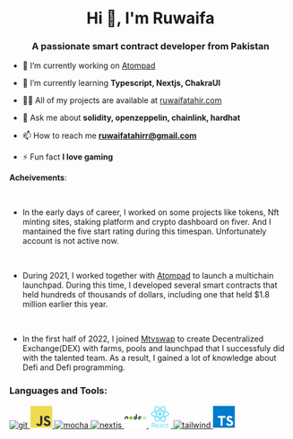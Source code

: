 <h1 align="center">Hi 👋, I'm Ruwaifa</h1>
<h3 align="center">A passionate smart contract developer from Pakistan</h3>

- 🔭 I’m currently working on [Atompad](https://www.atompad.io/)

- 🌱 I’m currently learning **Typescript, Nextjs, ChakraUI**

- 👨‍💻 All of my projects are available at [ruwaifatahir.com](ruwaifatahir.com)

- 💬 Ask me about **solidity, openzeppelin, chainlink, hardhat**

- 📫 How to reach me **ruwaifatahirr@gmail.com**

- ⚡ Fun fact **I love gaming**

<p align="left">

  **Acheivements**: 
  
  <br>
 
  - In the early days of career, I worked on some projects like tokens, Nft minting sites, staking platform and crypto dashboard on fiver. And I mantained the five start rating during this timespan. Unfortunately account is not active now.
  
  <br>
  
  - During 2021, I worked together with [Atompad](https://www.atompad.io/) to launch a multichain launchpad. During this time, I developed several smart contracts that held hundreds of thousands of dollars, including one that held $1.8 million earlier this year.
  
  <br>
  
  - In the first half of 2022, I joined [Mtvswap](https://www.mtvswap.finance/pools) to create Decentralized Exchange(DEX) with farms, pools and launchpad that I successfuly did with the talented team. As a result, I gained a lot of knowledge about Defi and Defi programming. 
</p>



<h3 align="left">Languages and Tools:</h3>
<p align="left"> <a href="https://git-scm.com/" target="_blank" rel="noreferrer"> <img src="https://www.vectorlogo.zone/logos/git-scm/git-scm-icon.svg" alt="git" width="40" height="40"/> </a> <a href="https://developer.mozilla.org/en-US/docs/Web/JavaScript" target="_blank" rel="noreferrer"> <img src="https://raw.githubusercontent.com/devicons/devicon/master/icons/javascript/javascript-original.svg" alt="javascript" width="40" height="40"/> </a> <a href="https://mochajs.org" target="_blank" rel="noreferrer"> <img src="https://www.vectorlogo.zone/logos/mochajs/mochajs-icon.svg" alt="mocha" width="40" height="40"/> </a> <a href="https://nextjs.org/" target="_blank" rel="noreferrer"> <img src="https://cdn.worldvectorlogo.com/logos/nextjs-2.svg" alt="nextjs" width="40" height="40"/> </a> <a href="https://nodejs.org" target="_blank" rel="noreferrer"> <img src="https://raw.githubusercontent.com/devicons/devicon/master/icons/nodejs/nodejs-original-wordmark.svg" alt="nodejs" width="40" height="40"/> </a> <a href="https://reactjs.org/" target="_blank" rel="noreferrer"> <img src="https://raw.githubusercontent.com/devicons/devicon/master/icons/react/react-original-wordmark.svg" alt="react" width="40" height="40"/> </a> <a href="https://tailwindcss.com/" target="_blank" rel="noreferrer"> <img src="https://www.vectorlogo.zone/logos/tailwindcss/tailwindcss-icon.svg" alt="tailwind" width="40" height="40"/> </a> <a href="https://www.typescriptlang.org/" target="_blank" rel="noreferrer"> <img src="https://raw.githubusercontent.com/devicons/devicon/master/icons/typescript/typescript-original.svg" alt="typescript" width="40" height="40"/> </a> </p>
